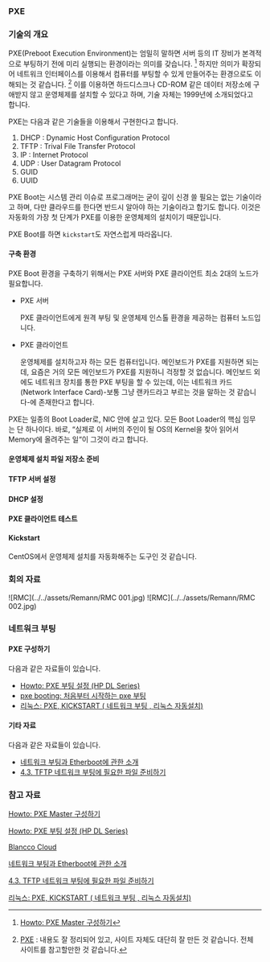 ### PXE 

### 기술의 개요

PXE(Preboot Execution Environment)는 엄밀히 말하면 서버 등의 IT 장비가 본격적으로 부팅하기 전에 미리 실행되는 환경이라는 의미를 갖습니다. [^sauru-setup-pxe-master] 하지만 의미가 확장되어 네트워크 인터페이스를 이용해서 컴퓨터를 부팅할 수 있게 만들어주는 환경으로도 이해되는 것 같습니다.  [^joinc-PXEBoot] 이를 이용하면 하드디스크나 CD-ROM 같은 데이터 저장소에 구애받지 않고 운영체제를 설치할 수 있다고 하며, 기술 자체는 1999년에 소개되었다고 합니다. 

PXE는 다음과 같은 기술들을 이용해서 구현한다고 합니다.

1. DHCP : Dynamic Host Configuration Protocol
2. TFTP : Trival File Transfer Protocol
3. IP : Internet Protocol
4. UDP : User Datagram Protocol
5. GUID
6. UUID

PXE Boot는 시스템 관리 이슈로 프로그래머는 굳이 깊이 신경 쓸 필요는 없는 기술이라고 하며, 다만 클라우드를 한다면 반드시 알아야 하는 기술이라고 합기도 합니다. 이것은 자동화의 가장 첫 단계가 PXE를 이용한 운영체제의 설치이기 때문입니다. 

PXE Boot를 하면 `kickstart`도 자연스럽게 따라옵니다.

#### 구축 환경

PXE Boot 환경을 구축하기 위해서는 PXE 서버와 PXE 클라이언트 최소 2대의 노드가 필요합니다.

* PXE 서버

	PXE 클라이언트에게 원격 부팅 및 운영체제 인스톨 환경을 제공하는 컴퓨터 노드입니다.
* PXE 클라이언트

	운영체제를 설치하고자 하는 모든 컴퓨터입니다. 메인보드가 PXE를 지원하면 되는데, 요즘은 거의 모든 메인보드가 PXE를 지원하니 걱정할 것 없습니다. 메인보드 외에도 네트워크 장치를 통한 PXE 부팅을 할 수 있는데, 이는 네트워크 카드(Network Interface Card)-보통 그냥 랜카드라고 부르는 것을 말하는 것 같습니다-에 존재한다고 합니다.
	
PXE는 일종의 Boot Loader로, NIC 안에 살고 있다. 모든 Boot Loader의 핵심 임무는 단 하나이다. 바로, “실제로 이 서버의 주인이 될 OS의 Kernel을 찾아 읽어서 Memory에 올려주는 일“이 그것이 라고 합니다.

#### 운영체제 설치 파일 저장소 준비

#### TFTP 서버 설정

#### DHCP 설정

#### PXE 클라이언트 테스트

#### Kickstart

CentOS에서 운영체제 설치를 자동화해주는 도구인 것 같습니다.

### 회의 자료

![RMC](../../assets/Remann/RMC 001.jpg)
![RMC](../../assets/Remann/RMC 002.jpg)

### 네트워크 부팅 

#### PXE 구성하기

다음과 같은 자료들이 있습니다. 

[^sauru-setup-pxe-master]: [Howto: PXE Master 구성하기](http://www.sauru.so/blog/setup-pxe-master/)
* [Howto: PXE 부팅 설정 (HP DL Series)](http://www.sauru.so/blog/config-pxe-options/)
* [pxe booting: 처음부터 시작하는 pxe 부팅](http://egloos.zum.com/dukuduku/v/6442770)
* [리눅스: PXE, KICKSTART ( 네트워크 부팅 , 리눅스 자동설치)](http://onecellboy.tistory.com/231)

#### 기타 자료

다음과 같은 자료들이 있습니다. 

* [네트워크 부팅과 Etherboot에 관한 소개](http://www.linuxlab.co.kr/docs/98-12-1.htm)
* [4.3. TFTP 네트워크 부팅에 필요한 파일 준비하기](https://www.debian.org/releases/lenny/arm/ch04.html.ko)

### 참고 자료

[Howto: PXE Master 구성하기](http://www.sauru.so/blog/setup-pxe-master/)

[Howto: PXE 부팅 설정 (HP DL Series)](http://www.sauru.so/blog/config-pxe-options/)

[Blancco Cloud](https://cloud.blancco.com/login)

[네트워크 부팅과 Etherboot에 관한 소개](http://www.linuxlab.co.kr/docs/98-12-1.htm)

[4.3. TFTP 네트워크 부팅에 필요한 파일 준비하기](https://www.debian.org/releases/lenny/arm/ch04.html.ko)

[리눅스: PXE, KICKSTART ( 네트워크 부팅 , 리눅스 자동설치)](http://onecellboy.tistory.com/231)

[^joinc-PXEBoot]: [PXE](https://www.joinc.co.kr/w/Site/System_management/PXEBoot) : 내용도 잘 정리되어 있고, 사이트 자체도 대단히 잘 만든 것 같습니다. 전체 사이트를 참고할만한 것 같습니다.

